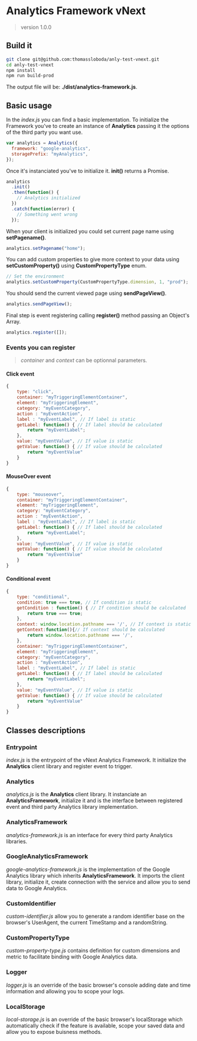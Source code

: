 # Analytics Framework vNext

> version 1.0.0

## Build it

```bash
git clone git@github.com:thomassloboda/anly-test-vnext.git
cd anly-test-vnext
npm install
npm run build-prod
```

The output file will be: **./dist/analytics-framework.js**.

## Basic usage

In the _index.js_ you can find a basic implementation.
To initialize the Framework you've to create an instance of **Analytics** passing it the options of the third party you want use.

```javascript
var analytics = Analytics({
  framework: "google-analytics",
  storagePrefix: "myAnalytics",
});
```

Once it's instanciated you've to initialize it. **init()** returns a Promise.

```javascript
analytics
  .init()
  .then(function() {
    // Analytics initialized
  })
  .catch(function(error) {
    // Something went wrong
  });
```

When your client is initialized you could set current page name using **setPagename()**.

```javascript
analytics.setPagename("home");
```

You can add custom properties to give more context to your data using **setCustomProperty()** using **CustomPropertyType** enum.

```javascript
// Set the environment
analytics.setCustomProperty(CustomPropertyType.dimension, 1, "prod");
```

You should send the current viewed page using **sendPageView()**.

```javascript
analytics.sendPageView();
```

Final step is event registering calling **register()** method passing an Object's Array.

```javascript
analytics.register([]);
```

### Events you can register

> _container_ and _context_ can be optionnal parameters.

#### Click event

```javascript
{
    type: "click",
    container: "myTriggeringElementContainer",
    element: "myTriggeringElement",
    category: "myEventCategory",
    action : "myEventAction",
    label : "myEventLabel", // If label is static
    getLabel: function() { // If label should be calculated
        return "myEventLabel";
    },
    value: "myEventValue", // If value is static
    getValue: function() { // If value should be calculated
        return "myEventValue"
    }
}
```

#### MouseOver event

```javascript
{
    type: "mouseover",
    container: "myTriggeringElementContainer",
    element: "myTriggeringElement",
    category: "myEventCategory",
    action : "myEventAction",
    label : "myEventLabel", // If label is static
    getLabel: function() { // If label should be calculated
        return "myEventLabel";
    },
    value: "myEventValue", // If value is static
    getValue: function() { // If value should be calculated
        return "myEventValue"
    }
}
```

#### Conditional event

```javascript
{
    type: "conditional",
    condition: true === true, // If condition is static
    getCondition : function() { // If condition should be calculated
        return true === true;
    },
    context: window.location.pathname === '/', // If context is static
    getContext:function(){// If context should be calculated
        return window.location.pathname === '/',
    },
    container: "myTriggeringElementContainer",
    element: "myTriggeringElement",
    category: "myEventCategory",
    action : "myEventAction",
    label : "myEventLabel", // If label is static
    getLabel: function() { // If label should be calculated
        return "myEventLabel";
    },
    value: "myEventValue", // If value is static
    getValue: function() { // If value should be calculated
        return "myEventValue"
    }
}
```

## Classes descriptions

### Entrypoint

_index.js_ is the entrypoint of the vNext Analytics Framework. It initialize the **Analytics** client library and register event to trigger.

### Analytics

_analytics.js_ is the **Analytics** client library. It instanciate an **AnalyticsFramework**, initialize it and is the interface between registered event and third party Analytics library implementation.

### AnalyticsFramework

_analytics-framework.js_ is an interface for every third party Analytics libraries.

### GoogleAnalyticsFramework

_google-analytics-framework.js_ is the implementation of the Google Analytics library which inherits **AnalyticsFramework**. It imports the client library, initialize it, create connection with the service and allow you to send data to Google Analytics.

### CustomIdentifier

_custom-identifier.js_ allow you to generate a random identifier base on the browser's UserAgent, the current TimeStamp and a randomString.

### CustomPropertyType

_custom-property-type.js_ contains definition for custom dimensions and metric to facilitate binding with Google Analytics data.

### Logger

_logger.js_ is an override of the basic browser's console adding date and time information and allowing you to scope your logs.

### LocalStorage

_local-storage.js_ is an override of the basic browser's localStorage which automatically check if the feature is available, scope your saved data and allow you to expose buisness methods.

